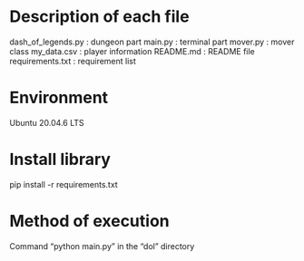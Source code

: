# Description of each file
dash_of_legends.py : dungeon part
main.py : terminal part
mover.py : mover class
my_data.csv : player information
README.md : README file
requirements.txt : requirement list

# Environment
Ubuntu 20.04.6 LTS

# Install library
pip install -r requirements.txt

# Method of execution
Command “python main.py” in the “dol” directory